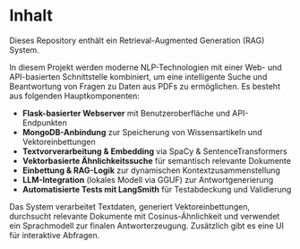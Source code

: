 # Inhalt
Dieses Repository enthält ein Retrieval-Augmented Generation (RAG) System.

In diesem Projekt werden moderne NLP-Technologien mit einer Web- und API-basierten Schnittstelle kombiniert, um eine intelligente Suche und Beantwortung von Fragen zu Daten aus PDFs zu ermöglichen. Es besteht aus folgenden Hauptkomponenten:

- **Flask-basierter Webserver** mit Benutzeroberfläche und API-Endpunkten
- **MongoDB-Anbindung** zur Speicherung von Wissensartikeln und Vektoreinbettungen
- **Textvorverarbeitung & Embedding** via SpaCy & SentenceTransformers
- **Vektorbasierte Ähnlichkeitssuche** für semantisch relevante Dokumente
- **Einbettung & RAG-Logik** zur dynamischen Kontextzusammenstellung
- **LLM-Integration** (lokales Modell via GGUF) zur Antwortgenerierung
- **Automatisierte Tests mit LangSmith** für Testabdeckung und Validierung

Das System verarbeitet Textdaten, generiert Vektoreinbettungen, durchsucht relevante Dokumente mit Cosinus-Ähnlichkeit und verwendet ein Sprachmodell zur finalen Antworterzeugung. Zusätzlich gibt es eine UI für interaktive Abfragen.
